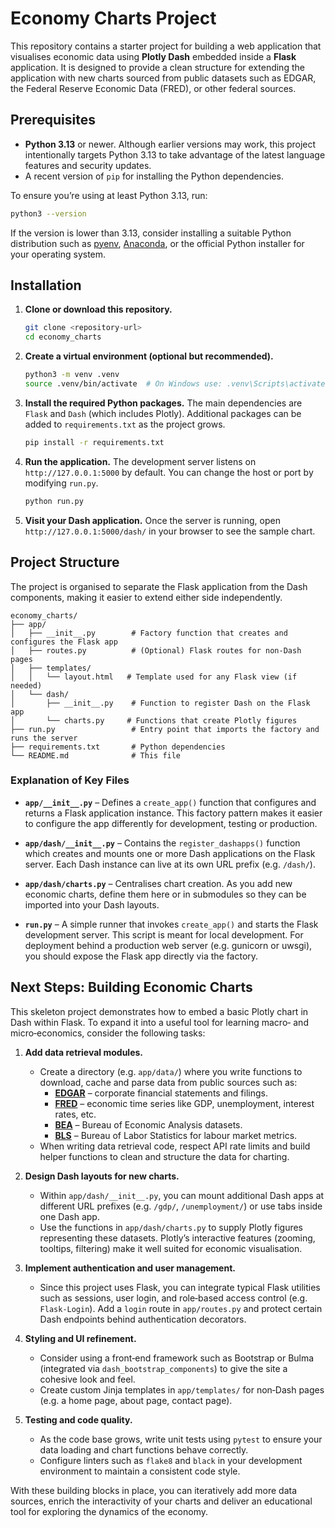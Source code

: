 # Economy Charts Project

This repository contains a starter project for building a web application that
visualises economic data using **Plotly Dash** embedded inside a **Flask**
application.  It is designed to provide a clean structure for extending the
application with new charts sourced from public datasets such as EDGAR, the
Federal Reserve Economic Data (FRED), or other federal sources.

## Prerequisites

- **Python 3.13** or newer.  Although earlier versions may work, this project
  intentionally targets Python 3.13 to take advantage of the latest language
  features and security updates.
- A recent version of `pip` for installing the Python dependencies.

To ensure you’re using at least Python 3.13, run:

```bash
python3 --version
```

If the version is lower than 3.13, consider installing a suitable Python
distribution such as [pyenv](https://github.com/pyenv/pyenv), [Anaconda](https://www.anaconda.com/),
or the official Python installer for your operating system.

## Installation

1. **Clone or download this repository.**
   
   ```bash
   git clone <repository-url>
   cd economy_charts
   ```

2. **Create a virtual environment (optional but recommended).**

   ```bash
   python3 -m venv .venv
   source .venv/bin/activate  # On Windows use: .venv\Scripts\activate
   ```

3. **Install the required Python packages.**  The main dependencies are
   `Flask` and `Dash` (which includes Plotly).  Additional packages can be
   added to `requirements.txt` as the project grows.

   ```bash
   pip install -r requirements.txt
   ```

4. **Run the application.**  The development server listens on
   `http://127.0.0.1:5000` by default.  You can change the host or port by
   modifying `run.py`.

   ```bash
   python run.py
   ```

5. **Visit your Dash application.**  Once the server is running, open
   `http://127.0.0.1:5000/dash/` in your browser to see the sample chart.

## Project Structure

The project is organised to separate the Flask application from the Dash
components, making it easier to extend either side independently.

```
economy_charts/
├── app/
│   ├── __init__.py        # Factory function that creates and configures the Flask app
│   ├── routes.py          # (Optional) Flask routes for non‑Dash pages
│   ├── templates/
│   │   └── layout.html   # Template used for any Flask view (if needed)
│   └── dash/
│       ├── __init__.py    # Function to register Dash on the Flask app
│       └── charts.py     # Functions that create Plotly figures
├── run.py                 # Entry point that imports the factory and runs the server
├── requirements.txt       # Python dependencies
└── README.md              # This file
```

### Explanation of Key Files

* **`app/__init__.py`** – Defines a `create_app()` function that configures
  and returns a Flask application instance.  This factory pattern makes it
  easier to configure the app differently for development, testing or
  production.

* **`app/dash/__init__.py`** – Contains the `register_dashapps()` function
  which creates and mounts one or more Dash applications on the Flask server.
  Each Dash instance can live at its own URL prefix (e.g. `/dash/`).

* **`app/dash/charts.py`** – Centralises chart creation.  As you add new
  economic charts, define them here or in submodules so they can be imported
  into your Dash layouts.

* **`run.py`** – A simple runner that invokes `create_app()` and starts the
  Flask development server.  This script is meant for local development.  For
  deployment behind a production web server (e.g. gunicorn or uwsgi), you
  should expose the Flask app directly via the factory.

## Next Steps: Building Economic Charts

This skeleton project demonstrates how to embed a basic Plotly chart in Dash
within Flask.  To expand it into a useful tool for learning macro‑ and
micro‑economics, consider the following tasks:

1. **Add data retrieval modules.**
   - Create a directory (e.g. `app/data/`) where you write functions to
     download, cache and parse data from public sources such as:
     - [**EDGAR**](https://www.sec.gov/edgar.shtml) – corporate financial
       statements and filings.
     - [**FRED**](https://fred.stlouisfed.org) – economic time series like GDP,
       unemployment, interest rates, etc.
     - [**BEA**](https://www.bea.gov/) – Bureau of Economic Analysis datasets.
     - [**BLS**](https://www.bls.gov/) – Bureau of Labor Statistics for labour
       market metrics.
   - When writing data retrieval code, respect API rate limits and build
     helper functions to clean and structure the data for charting.

2. **Design Dash layouts for new charts.**
   - Within `app/dash/__init__.py`, you can mount additional Dash apps at
     different URL prefixes (e.g. `/gdp/`, `/unemployment/`) or use tabs
     inside one Dash app.
   - Use the functions in `app/dash/charts.py` to supply Plotly figures
     representing these datasets.  Plotly’s interactive features (zooming,
     tooltips, filtering) make it well suited for economic visualisation.

3. **Implement authentication and user management.**
   - Since this project uses Flask, you can integrate typical Flask utilities
     such as sessions, user login, and role‑based access control (e.g.
     `Flask‑Login`).  Add a `login` route in `app/routes.py` and protect
     certain Dash endpoints behind authentication decorators.

4. **Styling and UI refinement.**
   - Consider using a front‑end framework such as Bootstrap or Bulma
     (integrated via `dash_bootstrap_components`) to give the site a cohesive
     look and feel.
   - Create custom Jinja templates in `app/templates/` for non‑Dash pages
     (e.g. a home page, about page, contact page).

5. **Testing and code quality.**
   - As the code base grows, write unit tests using `pytest` to ensure your
     data loading and chart functions behave correctly.
   - Configure linters such as `flake8` and `black` in your development
     environment to maintain a consistent code style.

With these building blocks in place, you can iteratively add more data
sources, enrich the interactivity of your charts and deliver an educational
tool for exploring the dynamics of the economy.